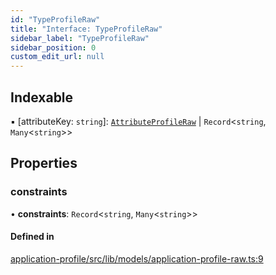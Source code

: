 ```yaml
---
id: "TypeProfileRaw"
title: "Interface: TypeProfileRaw"
sidebar_label: "TypeProfileRaw"
sidebar_position: 0
custom_edit_url: null
---
```


## Indexable

▪ [attributeKey: `string`]: [`AttributeProfileRaw`](AttributeProfileRaw) \| `Record`<`string`, `Many`<`string`\>\>

## Properties

### constraints

• **constraints**: `Record`<`string`, `Many`<`string`\>\>

#### Defined in

[application-profile/src/lib/models/application-profile-raw.ts:9](https://github.com/cognizone/ng-cognizone/blob/0401c67/libs/application-profile/src/lib/models/application-profile-raw.ts#L9)
